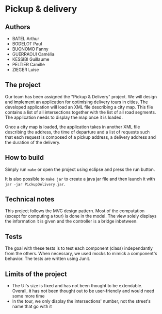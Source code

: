 # Pickup & delivery

## Authors

  - BATEL Arthur
  - BODELOT Paul
  - BUONOMO Fanny
  - GUERRAOUI Camélia
  - KESSIBI Guillaume
  - PELTIER Camille
  - ZIEGER Luise

## The project

Our team has been assigned the "Pickup \& Delivery" project. We will design and
implement an application for optimising delivery tours in cities. The developed
application will load an XML file describing a city map. This file contains a
list of all intersections together with the list of all road segments. The
application needs to display the map once it is loaded.

Once a city map is loaded, the application takes in another XML file describing
the address, the time of departure and a list of requests such that each request
is composed of a pickup address, a delivery address and the duration of the
delivery.

## How to build

Simply run `make` or open the project using eclipse and press the run button.

It is also possible to `make jar` to create a java jar file and then launch it
with `jar -jar PickupDelivery.jar`.

## Technical notes

This project follows the MVC design pattern. Most of the computation (except for
computing a tour) is done in the model. The view solely displays the information
it is given and the controller is a bridge inbetween.

## Tests

The goal with these tests is to test each component (class) independantly from
the others. When necessary, we used mocks to mimick a component's behavior.
The tests are written using Junit.

## Limits of the project

- The UI's size is fixed and has not been thought to be extendable. Overall, it
has not been thought out to be user-friendly and would need some more time
- In the tour, we only display the intersections' number, not the street's name
that go with it
